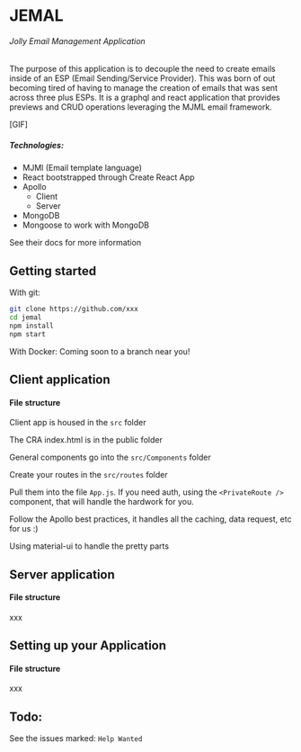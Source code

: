 # JEMAL
###### Jolly Email Management Application
The purpose of this application is to decouple the need to create emails inside of an ESP (Email Sending/Service Provider). This was born of out becoming tired of having to manage the creation of emails that was sent across three plus ESPs. It is a graphql and react application that provides previews and CRUD operations leveraging the MJML email framework.

[GIF]

##### Technologies:
* MJMl (Email template language)
* React bootstrapped through Create React App
* Apollo
    * Client
    * Server
* MongoDB
* Mongoose to work with MongoDB

See their docs for more information

## Getting started

With git:
```bash
git clone https://github.com/xxx
cd jemal
npm install
npm start
```

With Docker:
Coming soon to a branch near you!

## Client application

#### File structure
Client app is housed in the `src` folder

The CRA index.html is in the public folder

General components go into the `src/Components` folder

Create your routes in the `src/routes` folder

Pull them into the file `App.js`. If you need auth, using the `<PrivateRoute />` component, that will handle the hardwork for you.

Follow the Apollo best practices, it handles all the caching, data request, etc for us :)

Using material-ui to handle the pretty parts

## Server application

#### File structure
xxx

## Setting up your Application

#### File structure
xxx

## Todo:
See the issues marked: `Help Wanted`
